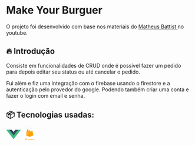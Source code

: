 
# Make Your Burguer

O projeto foi desenvolvido com base nos materiais do <a href="https://youtu.be/wsAQQioPIJs?si=AHC8uNCCc93DPm65" target="_blank"> Matheus Battist </a> no youtube.

## 🔥 Introdução

Consiste em funcionalidades de CRUD onde é possível fazer um pedido para depois editar seu status
ou até cancelar o pedido.

Fui além e fiz uma integração com o firebase usando o firestore e a autenticação pelo provedor do google.
Podendo também criar uma conta e fazer o login com email e senha.

## 📦 Tecnologias usadas:

<img width="40" height="30" alt="VUE JS" src="https://github.com/devicons/devicon/blob/master/icons/vuejs/vuejs-original.svg">
<img width="40" height="30" alt="Firebase" src="https://github.com/devicons/devicon/blob/master/icons/firebase/firebase-plain-wordmark.svg">
